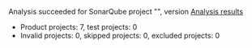 Analysis succeeded for SonarQube project "", version  [Analysis results](http://localhost:9000/dashboard/index/vicelulas)
- Product projects: 7, test projects: 0
- Invalid projects: 0, skipped projects: 0, excluded projects: 0
